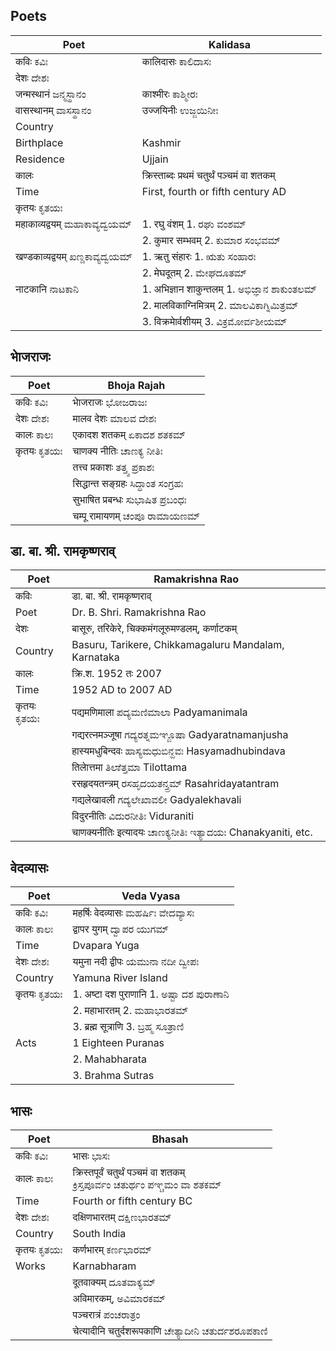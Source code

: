 ## Poets
|Poet|Kalidasa|
|-|-|
|कविः ಕವಿಃ|कालिदासः ಕಾಲಿದಾಸಃ|
|देशः ದೇಶಃ||
|जन्मस्थानं ಜನ್ಮಸ್ಥಾನಂ |काश्मीरः ಕಾಶ್ಮೀರಃ
|वासस्थानम् ವಾಸಸ್ಥಾನಂ |उज्जयिनीः ಉಜ್ಜಯಿನೀಃ
|Country||
|Birthplace |Kashmir
|Residence |Ujjain 
|कालः|क्रिस्ताब्दः प्रथमं चतुर्थं पञ्चमं वा  शतकम्|
|Time|First, fourth or fifth century AD|
|कृतयः ಕೃತಯಃ||
|महाकाव्यद्वयम् ಮಹಾಕಾವ್ಯದ್ವಯಮ್ | 1. रघु वंशम्  1. ರಘು ವಂಶಮ್
|| 2. कुमार सम्भवम् 2. ಕುಮಾರ ಸಂಭವಮ್
| खण्डकाव्यद्वयम् ಖಣ್ಡಕಾವ್ಯದ್ವಯಮ್|1. ऋतु संहारः  1. ಋತು ಸಂಹಾರಃ
||2. मेघदूतम्  2. ಮೇಘದೂತಮ್
|नाटकानि ನಾಟಕಾನಿ |1. अभिज्ञान शाकुन्तलम्  1. ಅಭಿಜ್ಞಾನ ಶಾಕುಂತಲಮ್
||2. मालविकाग्निमित्रम्  2. ಮಾಲವಿಕಾಗ್ನಿಮಿತ್ರಮ್
||3. विक्रमाेर्वशीयम् 3. ವಿಕ್ರಮೋರ್ವಶೀಯಮ್

## भाेजराजः
|Poet|Bhoja Rajah|
|-|-|
| कविः ಕವಿಃ| भाेजराजः ಭೋಜರಾಜಃ|
| देशः ದೇಶಃ | मालव देशः ಮಾಲವ ದೇಶಃ |
| कालः ಕಾಲಃ |  एकादश शतकम् ಏಕಾದಶ ಶತಕಮ್ |
| कृतयः ಕೃತಯಃ|चाणक्य नीतिः ಚಾಣಕ್ಯ ನೀತಿಃ| 
||तत्त्व प्रकाशः ತತ್ತ್ವ ಪ್ರಕಾಶಃ|
||सिद्धान्त सङ्ग्रहः ಸಿದ್ಧಾಂತ ಸಂಗ್ರಹಃ|
||सुभाषित प्रबन्धः ಸುಭಾಷಿತ ಪ್ರಬಂಧಃ|
||चम्पू रामायणम् ಚಂಪೂ ರಾಮಾಯಣಮ್|


## डा. बा. श्री. रामकृष्णराव्
|Poet|Ramakrishna Rao|
|-|-|
| कविः| डा. बा. श्री. रामकृष्णराव् 
| Poet | Dr. B. Shri. Ramakrishna Rao 
| देशः | बासूरु, तरिकेरे, चिक्कमंगलूरुमण्डलम्, कर्णाटकम् 
| Country | Basuru, Tarikere, Chikkamagaluru Mandalam, Karnataka 
| कालः | क्रि.श. 1952 तः 2007 
| Time | 1952 AD to 2007 AD 
| कृतयः ಕೃತಯಃ| पद्यमणिमाला ಪದ್ಯಮಣಿಮಾಲಾ Padyamanimala
|| गद्यरत्नमञ्जूषा ಗದ್ಯರತ್ನಮಞ್ಜೂಷಾ Gadyaratnamanjusha
|| हास्यमधुबिन्दवः ಹಾಸ್ಯಮಧುಬಿನ್ದವಃ Hasyamadhubindava
|| तिलाेत्तमा ತಿಲಾೆತ್ತಮಾ Tilottama
|| रसहृदयतन्त्रम् ರಸಹೃದಯತನ್ತ್ರಮ್ Rasahridayatantram
|| गद्यलेखावली ಗದ್ಯಲೇಖಾವಲೀ Gadyalekhavali
|| विदुरनीतिः ವಿದುರನೀತಿಃ Viduraniti
|| चाणक्यनीतिः इत्यादयः ಚಾಣಕ್ಯನೀತಿಃ ಇತ್ಯಾದಯಃ Chanakyaniti, etc.


## वेदव्यासः
|Poet| Veda Vyasa|
|-|-|
| कविः ಕವಿಃ |महर्षिः वेदव्यासः  ಮಹರ್ಷಿಃ ವೇದವ್ಯಾಸಃ 
| कालः ಕಾಲಃ | द्वापर युगम् ದ್ವಾಪರ ಯುಗಮ್ 
| Time |Dvapara Yuga |
| देशः  ದೇಶಃ | यमुना नदी द्वीपः  ಯಮುನಾ ನದೀ ದ್ವೀಪಃ 
| Country |Yamuna River Island |
| कृतयः ಕೃತಯಃ |1. अष्टा दश पुराणानि 1. ಅಷ್ಟಾ ದಶ ಪುರಾಣಾನಿ
|| 2. महाभारतम्  2. ಮಹಾಭಾರತಮ್ 
|| 3. ब्रह्म सूत्राणि 3. ಬ್ರಹ್ಮ ಸೂತ್ರಾಣಿ |
| Acts |1 Eighteen Puranas 
|| 2. Mahabharata 
|| 3. Brahma Sutras 
## भासः
|Poet| Bhasah|
|-|-|
|कविः ಕವಿಃ| भासः ಭಾಸಃ|
|कालः ಕಾಲಃ| क्रिस्तपूर्वं चतुर्थं पञ्चमं वा शतकम् <br> ಕ್ರಿಸ್ತಪೂರ್ವಂ ಚತುರ್ಥಂ ಪಞ್ಚಮಂ ವಾ ಶತಕಮ್ |
|Time | Fourth or fifth century BC|
|देशः ದೇಶಃ| दक्षिणभारतम्  ದಕ್ಷಿಣಭಾರತಮ್ |
|Country | South India |
|कृतयः ಕೃತಯಃ| कर्णभारम् ಕರ್ಣಭಾರಮ್|
|Works| Karnabharam
||दूतवाक्यम् ದೂತವಾಕ್ಯಮ್
||अविमारकम्, ಅವಿಮಾರಕಮ್
||पञ्चरात्रं ಪಂಚರಾತ್ರಂ
||चेत्यादीनि  चतुर्दशरूपकाणि ಚೇತ್ಯಾದೀನಿ ಚತುರ್ದಶರೂಪಕಾಣಿ |


